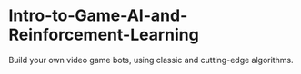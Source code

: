 # Intro-to-Game-AI-and-Reinforcement-Learning
Build your own video game bots, using classic and cutting-edge algorithms.
